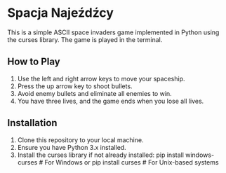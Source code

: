 # Spacja Najeźdźcy

This is a simple ASCII space invaders game implemented in Python using the curses library. The game is played in the terminal.

## How to Play

1. Use the left and right arrow keys to move your spaceship.
2. Press the up arrow key to shoot bullets.
3. Avoid enemy bullets and eliminate all enemies to win.
4. You have three lives, and the game ends when you lose all lives.

## Installation

1. Clone this repository to your local machine.
2. Ensure you have Python 3.x installed.
3. Install the curses library if not already installed:
pip install windows-curses # For Windows
or
pip install curses # For Unix-based systems